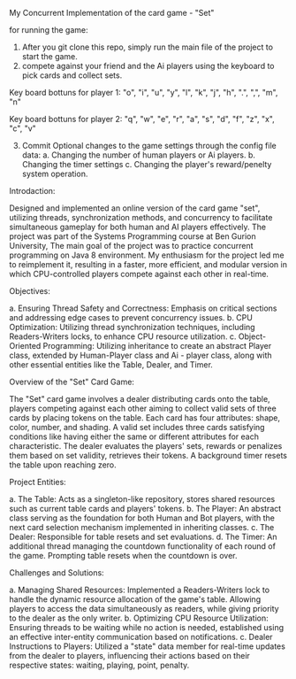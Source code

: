 My Concurrent Implementation of the card game - "Set" 

for running the game:

1. After you git clone this repo, simply run the main file of the project to start the game.
2. compete against your friend and the Ai players using the keyboard to pick cards and collect sets.
   
Key board bottuns for player 1: "o", "i", "u", "y", "l", "k", "j", "h", ".", ",", "m", "n"

Key board bottuns for player 2: "q", "w", "e", "r", "a", "s", "d", "f", "z", "x", "c", "v"

3. Commit Optional changes to the game settings through the config file data:
  a. Changing the number of human players or Ai players.
  b. Changing the timer settings
  c. Changing the player's reward/penelty system operation.
   
Introdaction:

Designed and implemented an online version of the card game "set", utilizing threads, synchronization methods, and concurrency to facilitate simultaneous gameplay for both human and AI players effectively.
The project was part of the Systems Programming course at Ben Gurion University, The main goal of the project was to practice concurrent programming on Java 8 environment. My enthusiasm for the project led me to reimplement it, resulting in a faster, more efficient, and modular version in which CPU-controlled players compete against each other in real-time.

Objectives:

a. Ensuring Thread Safety and Correctness: Emphasis on critical sections and addressing edge cases to prevent concurrency issues.
b. CPU Optimization: Utilizing thread synchronization techniques, including Readers-Writers locks, to enhance CPU resource utilization.
c. Object-Oriented Programming: Utilizing inheritance to create an abstract Player class, extended by Human-Player class and Ai - player class, along with other essential entities like the Table, Dealer, and Timer.

Overview of the "Set" Card Game:

The "Set" card game involves a dealer distributing cards onto the table, players competing against each other aiming to collect valid sets of three cards by placing tokens on the table. Each card has four attributes: shape, color, number, and shading. A valid set includes three cards satisfying conditions like having either the same or different attributes for each characteristic. The dealer evaluates the players' sets, rewards or penalizes them based on set validity, retrieves their tokens. A background timer resets the table upon reaching zero.

Project Entities:

a. The Table: Acts as a singleton-like repository, stores shared resources such as current table cards and players' tokens.
b. The Player: An abstract class serving as the foundation for both Human and Bot players, with the next card selection mechanism implemented in inheriting classes.
c. The Dealer: Responsible for table resets and set evaluations.
d. The Timer: An additional thread managing the countdown functionality of each round of the game. Prompting table resets when the countdown is over.

Challenges and Solutions:

a. Managing Shared Resources: Implemented a Readers-Writers lock to handle the dynamic resource allocation of the game's table.
Allowing players to access the data simultaneously as readers, while giving priority to the dealer as the only writer.
b. Optimizing CPU Resource Utilization: Ensuring threads to be waiting while no action is needed, established using an effective inter-entity communication based on notifications.
c. Dealer Instructions to Players: Utilized a "state" data member for real-time updates from the dealer to players, influencing their actions based on their respective states: waiting, playing, point, penalty.
